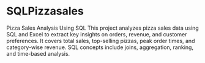 # SQLPizzasales
Pizza Sales Analysis Using SQL  This project analyzes pizza sales data using SQL and Excel to extract key insights on orders, revenue, and customer preferences. It covers total sales, top-selling pizzas, peak order times, and category-wise revenue. SQL concepts include joins, aggregation, ranking, and time-based analysis.

